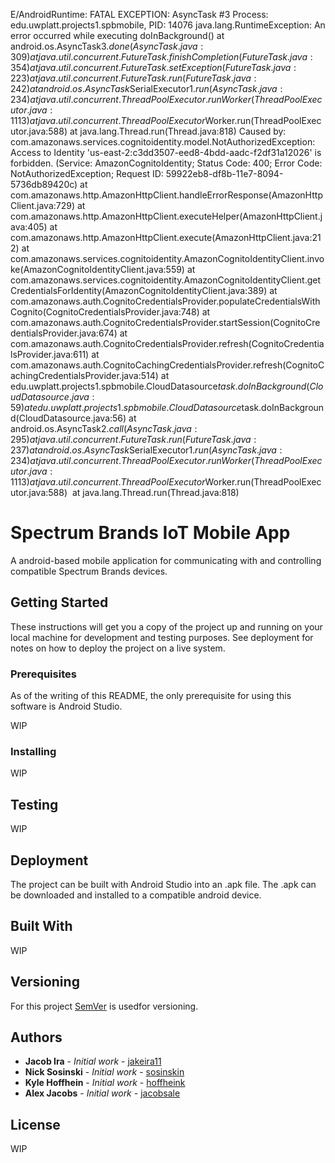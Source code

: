 E/AndroidRuntime: FATAL EXCEPTION: AsyncTask #3
                  Process: edu.uwplatt.projects1.spbmobile, PID: 14076
                  java.lang.RuntimeException: An error occurred while executing doInBackground()
                      at android.os.AsyncTask$3.done(AsyncTask.java:309)
                      at java.util.concurrent.FutureTask.finishCompletion(FutureTask.java:354)
                      at java.util.concurrent.FutureTask.setException(FutureTask.java:223)
                      at java.util.concurrent.FutureTask.run(FutureTask.java:242)
                      at android.os.AsyncTask$SerialExecutor$1.run(AsyncTask.java:234)
                      at java.util.concurrent.ThreadPoolExecutor.runWorker(ThreadPoolExecutor.java:1113)
                      at java.util.concurrent.ThreadPoolExecutor$Worker.run(ThreadPoolExecutor.java:588)
                      at java.lang.Thread.run(Thread.java:818)
                   Caused by: com.amazonaws.services.cognitoidentity.model.NotAuthorizedException: Access to Identity 'us-east-2:c3dd3507-eed8-4bdd-aadc-f2df31a12026' is forbidden. (Service: AmazonCognitoIdentity; Status Code: 400; Error Code: NotAuthorizedException; Request ID: 59922eb8-df8b-11e7-8094-5736db89420c)
                      at com.amazonaws.http.AmazonHttpClient.handleErrorResponse(AmazonHttpClient.java:729)
                      at com.amazonaws.http.AmazonHttpClient.executeHelper(AmazonHttpClient.java:405)
                      at com.amazonaws.http.AmazonHttpClient.execute(AmazonHttpClient.java:212)
                      at com.amazonaws.services.cognitoidentity.AmazonCognitoIdentityClient.invoke(AmazonCognitoIdentityClient.java:559)
                      at com.amazonaws.services.cognitoidentity.AmazonCognitoIdentityClient.getCredentialsForIdentity(AmazonCognitoIdentityClient.java:389)
                      at com.amazonaws.auth.CognitoCredentialsProvider.populateCredentialsWithCognito(CognitoCredentialsProvider.java:748)
                      at com.amazonaws.auth.CognitoCredentialsProvider.startSession(CognitoCredentialsProvider.java:674)
                      at com.amazonaws.auth.CognitoCredentialsProvider.refresh(CognitoCredentialsProvider.java:611)
                      at com.amazonaws.auth.CognitoCachingCredentialsProvider.refresh(CognitoCachingCredentialsProvider.java:514)
                      at edu.uwplatt.projects1.spbmobile.CloudDatasource$task.doInBackground(CloudDatasource.java:59)
                      at edu.uwplatt.projects1.spbmobile.CloudDatasource$task.doInBackground(CloudDatasource.java:56)
                      at android.os.AsyncTask$2.call(AsyncTask.java:295)
                      at java.util.concurrent.FutureTask.run(FutureTask.java:237)
                      at android.os.AsyncTask$SerialExecutor$1.run(AsyncTask.java:234) 
                      at java.util.concurrent.ThreadPoolExecutor.runWorker(ThreadPoolExecutor.java:1113) 
                      at java.util.concurrent.ThreadPoolExecutor$Worker.run(ThreadPoolExecutor.java:588) 
                      at java.lang.Thread.run(Thread.java:818) 


# Spectrum Brands IoT Mobile App

A android-based mobile application for communicating with and controlling compatible Spectrum Brands devices.

## Getting Started

These instructions will get you a copy of the project up and running on your local machine for development and testing purposes. See deployment for notes on how to deploy the project on a live system.

### Prerequisites

As of the writing of this README, the only prerequisite for using this software is Android Studio. 

WIP

### Installing

WIP

## Testing

WIP

## Deployment

The project can be built with Android Studio into an .apk file. The .apk can be downloaded and installed to a compatible android device.

## Built With

WIP

## Versioning

For this project [SemVer](http://semver.org) is usedfor versioning.

## Authors

* **Jacob Ira** - *Initial work* - [jakeira11](https://bitbucket.org/jakeira11/)
* **Nick Sosinski** - *Initial work* - [sosinskin](https://bitbucket.org/sosinskin/)
* **Kyle Hoffhein** - *Initial work* - [hoffheink](https://bitbucket.org/hoffheink/)
* **Alex Jacobs** - *Initial work* - [jacobsale](https://bitbucket.org/Jacobsale/)

## License

WIP